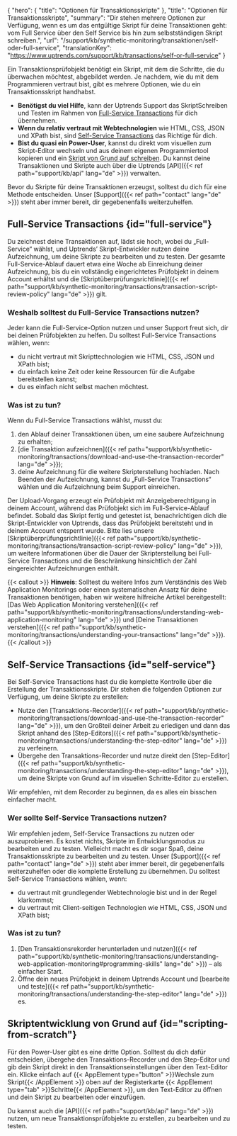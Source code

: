 ﻿{
  "hero": {
    "title": "Optionen für Transaktionsskripte"
  },
  "title": "Optionen für Transaktionsskripte",
  "summary": "Dir stehen mehrere Optionen zur Verfügung, wenn es um das entgültige Skript für deine Transaktionen geht: vom Full Service über den Self Service bis hin zum selbstständigen Skript schreiben.",
  "url": "/support/kb/synthetic-monitoring/transaktionen/self-oder-full-service",
  "translationKey": "https://www.uptrends.com/support/kb/transactions/self-or-full-service"
}

Ein Transaktionsprüfobjekt benötigt ein Skript, mit dem die Schritte, die du überwachen möchtest, abgebildet werden. Je nachdem, wie du mit dem Programmieren vertraut bist, gibt es mehrere Optionen, wie du ein Transaktionsskript handhabst.

- **Benötigst du viel Hilfe**, kann der Uptrends Support das SkriptSchreiben und Testen im Rahmen von [Full-Service Transactions](#full-service) für dich übernehmen.
-   **Wenn du relativ vertraut mit Webtechnologien** wie HTML, CSS, JSON und XPath bist, sind [Self-Service Transactions](#self-service) das Richtige für dich.
-   **Bist du quasi ein Power-User**, kannst du direkt vom visuellen zum Skript-Editor wechseln und aus deinem eigenen Programmiertool kopieren und ein [Skript von Grund auf schreiben](#script-from-scratch). Du kannst deine Transaktionen und Skripte auch über die Uptrends [API]({{< ref path="support/kb/api" lang="de" >}}) verwalten.

Bevor du Skripte für deine Transaktionen erzeugst, solltest du dich für eine Methode entscheiden. Unser [Support]({{< ref path="contact" lang="de" >}}) steht aber immer bereit, dir gegebenenfalls weiterzuhelfen.

## Full-Service Transactions {id="full-service"}

Du zeichnest deine Transaktionen auf, lädst sie hoch, wobei du „Full-Service“ wählst, und Uptrends’ Skript-Entwickler nutzen deine Aufzeichnung, um deine Skripte zu bearbeiten und zu testen. Der gesamte Full-Service-Ablauf dauert etwa eine Woche ab Einreichung deiner Aufzeichnung, bis du ein vollständig eingerichtetes Prüfobjekt in deinem Account erhältst und die [Skriptüberprüfungsrichtlinie]({{< ref path="support/kb/synthetic-monitoring/transactions/transaction-script-review-policy" lang="de" >}}) gilt.

### Weshalb solltest du Full-Service Transactions nutzen?

Jeder kann die Full-Service-Option nutzen und unser Support freut sich, dir bei deinen Prüfobjekten zu helfen. Du solltest Full-Service Transactions wählen, wenn:

-   du nicht vertraut mit Skripttechnologien wie HTML, CSS, JSON und XPath bist;
-   du einfach keine Zeit oder keine Ressourcen für die Aufgabe bereitstellen kannst;
-   du es einfach nicht selbst machen möchtest.

### Was ist zu tun?

Wenn du Full-Service Transactions wählst, musst du:

1.  den Ablauf deiner Transaktionen üben, um eine saubere Aufzeichnung zu erhalten;
2.  [die Transaktion aufzeichnen]({{< ref path="support/kb/synthetic-monitoring/transactions/download-and-use-the-transaction-recorder" lang="de" >}});
3.  deine Aufzeichnung für die weitere Skripterstellung hochladen. Nach Beenden der Aufzeichnung, kannst du „Full-Service Transactions“ wählen und die Aufzeichnung beim Support einreichen.

Der Upload-Vorgang erzeugt ein Prüfobjekt mit Anzeigeberechtigung in deinem Account, während das Prüfobjekt sich im Full-Service-Ablauf befindet. Sobald das Skript fertig und getestet ist, benachrichtigen dich die Skript-Entwickler von Uptrends, dass das Prüfobjekt bereitsteht und in deinem Account entsperrt wurde. Bitte lies unsere [Skriptüberprüfungsrichtlinie]({{< ref path="support/kb/synthetic-monitoring/transactions/transaction-script-review-policy" lang="de" >}}), um weitere Informationen über die Dauer der Skripterstellung bei Full-Service Transactions und die Beschränkung hinsichtlich der Zahl eingereichter Aufzeichnungen enthält.

{{< callout >}}
**Hinweis**: Solltest du weitere Infos zum Verständnis des Web Application Monitorings oder einen systematischen Ansatz für deine Transaktionen benötigen, haben wir weitere hilfreiche Artikel bereitgestellt: [Das Web Application Monitoring verstehen]({{< ref path="support/kb/synthetic-monitoring/transactions/understanding-web-application-monitoring" lang="de" >}}) und [Deine Transaktionen verstehen]({{< ref path="support/kb/synthetic-monitoring/transactions/understanding-your-transactions" lang="de" >}}).
{{< /callout >}}

## Self-Service Transactions {id="self-service"}

Bei Self-Service Transactions hast du die komplette Kontrolle über die Erstellung der Transaktionsskripte. Dir stehen die folgenden Optionen zur Verfügung, um deine Skripte zu erstellen:

- Nutze den [Transaktions-Recorder]({{< ref path="support/kb/synthetic-monitoring/transactions/download-and-use-the-transaction-recorder" lang="de" >}}), um den Großteil deiner Arbeit zu erledigen und dann das Skript anhand des [Step-Editors]({{< ref path="support/kb/synthetic-monitoring/transactions/understanding-the-step-editor" lang="de" >}}) zu verfeinern.
- Übergehe den Transaktions-Recorder und nutze direkt den [Step-Editor]({{< ref path="support/kb/synthetic-monitoring/transactions/understanding-the-step-editor" lang="de" >}}), um deine Skripte von Grund auf im visuellen Schritte-Editor zu erstellen.

Wir empfehlen, mit dem Recorder zu beginnen, da es alles ein bisschen einfacher macht.

### Wer sollte Self-Service Transactions nutzen?

Wir empfehlen jedem, Self-Service Transactions zu nutzen oder auszuprobieren. Es kostet nichts, Skripte im Entwicklungsmodus zu bearbeiten und zu testen. Vielleicht macht es dir sogar Spaß, deine Transaktionsskripte zu bearbeiten und zu testen. Unser [Support]({{< ref path="contact" lang="de" >}}) steht aber immer bereit, dir gegebenenfalls weiterzuhelfen oder die komplette Erstellung zu übernehmen. Du solltest Self-Service Transactions wählen, wenn:

- du vertraut mit grundlegender Webtechnologie bist und in der Regel klarkommst;
- du vertraut mit Client-seitigen Technologien wie HTML, CSS, JSON und XPath bist;

### Was ist zu tun?

1. [Den Transaktionsrekorder herunterladen und nutzen]({{< ref path="support/kb/synthetic-monitoring/transactions/understanding-web-application-monitoring#programming-skills" lang="de" >}}) – als einfacher Start.
2.  Öffne dein neues Prüfobjekt in deinem Uptrends Account und [bearbeite und teste]({{< ref path="support/kb/synthetic-monitoring/transactions/understanding-the-step-editor" lang="de" >}}) es.

## Skriptentwicklung von Grund auf {id="scripting-from-scratch"}

Für den Power-User gibt es eine dritte Option. Solltest du dich dafür entscheiden, übergehe den Transaktions-Recorder und den Step-Editor und gib dein Skript direkt in den Transaktionseinstellungen über den Text-Editor ein. Klicke einfach auf {{< AppElement type="button" >}}Wechsle zum Skript{{< /AppElement >}} oben auf der Registerkarte {{< AppElement type="tab" >}}Schritte{{< /AppElement >}}, um den Text-Editor zu öffnen und dein Skript zu bearbeiten oder einzufügen.

Du kannst auch die [API]({{< ref path="support/kb/api" lang="de" >}}) nutzen, um neue Transaktionsprüfobjekte zu erstellen, zu bearbeiten und zu testen.

